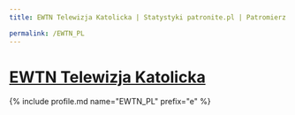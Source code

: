 ```yaml
---
title: EWTN Telewizja Katolicka | Statystyki patronite.pl | Patromierz

permalink: /EWTN_PL
---
```


# [EWTN Telewizja Katolicka](https://patronite.pl/EWTN_PL)

{% include profile.md name="EWTN_PL" prefix="e" %}
